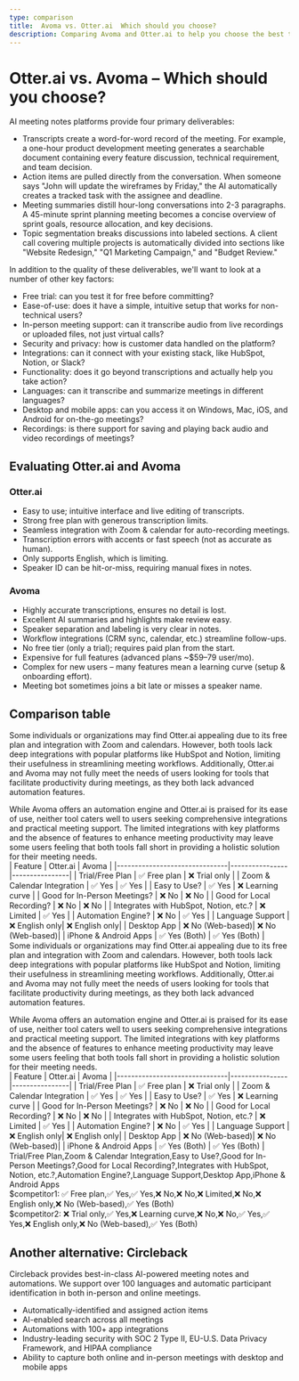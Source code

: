```yaml
---
type: comparison
title:  Avoma vs. Otter.ai  Which should you choose?
description: Comparing Avoma and Otter.ai to help you choose the best transcription tool. Explore features, pricing, and an alternative option, Circleback.
---
```


# Otter.ai vs. Avoma – Which should you choose?  
AI meeting notes platforms provide four primary deliverables:  
  
* Transcripts create a word-for-word record of the meeting. For example, a one-hour product development meeting generates a searchable document containing every feature discussion, technical requirement, and team decision.  
* Action items are pulled directly from the conversation. When someone says "John will update the wireframes by Friday," the AI automatically creates a tracked task with the assignee and deadline.  
* Meeting summaries distill hour-long conversations into 2-3 paragraphs. A 45-minute sprint planning meeting becomes a concise overview of sprint goals, resource allocation, and key decisions.  
* Topic segmentation breaks discussions into labeled sections. A client call covering multiple projects is automatically divided into sections like "Website Redesign," "Q1 Marketing Campaign," and "Budget Review."  
  
In addition to the quality of these deliverables, we'll want to look at a number of other key factors:  
  
* Free trial: can you test it for free before committing?  
* Ease-of-use: does it have a simple, intuitive setup that works for non-technical users?  
* In-person meeting support: can it transcribe audio from live recordings or uploaded files, not just virtual calls?  
* Security and privacy: how is customer data handled on the platform?  
* Integrations: can it connect with your existing stack, like HubSpot, Notion, or Slack?  
* Functionality: does it go beyond transcriptions and actually help you take action?  
* Languages: can it transcribe and summarize meetings in different languages?  
* Desktop and mobile apps: can you access it on Windows, Mac, iOS, and Android for on-the-go meetings?  
* Recordings: is there support for saving and playing back audio and video recordings of meetings?    
## Evaluating Otter.ai and Avoma  
### Otter.ai
- Easy to use; intuitive interface and live editing of transcripts.
- Strong free plan with generous transcription limits.
- Seamless integration with Zoom & calendar for auto-recording meetings.
- Transcription errors with accents or fast speech (not as accurate as human).
- Only supports English, which is limiting.
- Speaker ID can be hit-or-miss, requiring manual fixes in notes.

### Avoma
- Highly accurate transcriptions, ensures no detail is lost.
- Excellent AI summaries and highlights make review easy.
- Speaker separation and labeling is very clear in notes.
- Workflow integrations (CRM sync, calendar, etc.) streamline follow-ups.
- No free tier (only a trial); requires paid plan from the start.
- Expensive for full features (advanced plans ~$59–79 user/mo).
- Complex for new users – many features mean a learning curve (setup & onboarding effort).
- Meeting bot sometimes joins a bit late or misses a speaker name.  
## Comparison table    
Some individuals or organizations may find Otter.ai appealing due to its free plan and integration with Zoom and calendars. However, both tools lack deep integrations with popular platforms like HubSpot and Notion, limiting their usefulness in streamlining meeting workflows. Additionally, Otter.ai and Avoma may not fully meet the needs of users looking for tools that facilitate productivity during meetings, as they both lack advanced automation features.

While Avoma offers an automation engine and Otter.ai is praised for its ease of use, neither tool caters well to users seeking comprehensive integrations and practical meeting support. The limited integrations with key platforms and the absence of features to enhance meeting productivity may leave some users feeling that both tools fall short in providing a holistic solution for their meeting needs.  
| Feature                        | Otter.ai       | Avoma          |
|-------------------------------|----------------|----------------|
| Trial/Free Plan               | ✅ Free plan   | ❌ Trial only  |
| Zoom & Calendar Integration   | ✅ Yes         | ✅ Yes         |
| Easy to Use?                  | ✅ Yes         | ❌ Learning curve |
| Good for In-Person Meetings?  | ❌ No          | ❌ No          |
| Good for Local Recording?     | ❌ No          | ❌ No          |
| Integrates with HubSpot, Notion, etc.? | ❌ Limited | ✅ Yes         |
| Automation Engine?            | ❌ No          | ✅ Yes         |
| Language Support              | ❌ English only| ❌ English only|
| Desktop App                   | ❌ No (Web-based)| ❌ No (Web-based)|
| iPhone & Android Apps         | ✅ Yes (Both)  | ✅ Yes (Both)  |  
Some individuals or organizations may find Otter.ai appealing due to its free plan and integration with Zoom and calendars. However, both tools lack deep integrations with popular platforms like HubSpot and Notion, limiting their usefulness in streamlining meeting workflows. Additionally, Otter.ai and Avoma may not fully meet the needs of users looking for tools that facilitate productivity during meetings, as they both lack advanced automation features.

While Avoma offers an automation engine and Otter.ai is praised for its ease of use, neither tool caters well to users seeking comprehensive integrations and practical meeting support. The limited integrations with key platforms and the absence of features to enhance meeting productivity may leave some users feeling that both tools fall short in providing a holistic solution for their meeting needs.  
| Feature                        | Otter.ai       | Avoma          |
|-------------------------------|----------------|----------------|
| Trial/Free Plan               | ✅ Free plan   | ❌ Trial only  |
| Zoom & Calendar Integration   | ✅ Yes         | ✅ Yes         |
| Easy to Use?                  | ✅ Yes         | ❌ Learning curve |
| Good for In-Person Meetings?  | ❌ No          | ❌ No          |
| Good for Local Recording?     | ❌ No          | ❌ No          |
| Integrates with HubSpot, Notion, etc.? | ❌ Limited | ✅ Yes         |
| Automation Engine?            | ❌ No          | ✅ Yes         |
| Language Support              | ❌ English only| ❌ English only|
| Desktop App                   | ❌ No (Web-based)| ❌ No (Web-based)|
| iPhone & Android Apps         | ✅ Yes (Both)  | ✅ Yes (Both)  |  
Trial/Free Plan,Zoom & Calendar Integration,Easy to Use?,Good for In-Person Meetings?,Good for Local Recording?,Integrates with HubSpot, Notion, etc.?,Automation Engine?,Language Support,Desktop App,iPhone & Android Apps  
$competitor1: ✅ Free plan,✅ Yes,✅ Yes,❌ No,❌ No,❌ Limited,❌ No,❌ English only,❌ No (Web-based),✅ Yes (Both)  
$competitor2: ❌ Trial only,✅ Yes,❌ Learning curve,❌ No,❌ No,✅ Yes,✅ Yes,❌ English only,❌ No (Web-based),✅ Yes (Both)  
## Another alternative: Circleback  
Circleback provides best-in-class AI-powered meeting notes and automations. We support over 100 languages and automatic participant identification in both in-person and online meetings.  
  
* Automatically-identified and assigned action items  
* AI-enabled search across all meetings  
* Automations with 100+ app integrations  
* Industry-leading security with SOC 2 Type II, EU-U.S. Data Privacy Framework, and HIPAA compliance  
* Ability to capture both online and in-person meetings with desktop and mobile apps  
